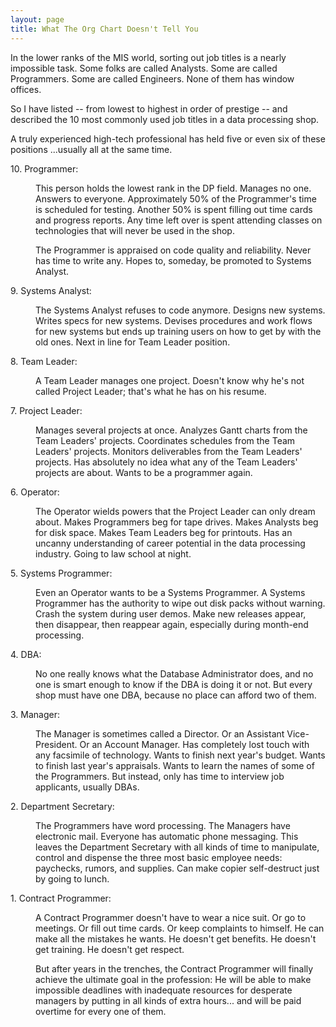 ```yaml
---
layout: page
title: What The Org Chart Doesn't Tell You
---
```

 
In the lower ranks of the MIS world, sorting out job titles is a nearly impossible 
task. Some folks are called Analysts. Some are called Programmers. Some are 
called Engineers. None of them has window offices.</p>

So I have listed -- from lowest to highest in order of prestige -- and described 
the 10 most commonly used job titles in a data processing shop.</p>

A truly experienced high-tech professional has held five or even six of these 
positions ...usually all at the same time.</p>

<dl>
<dt>10. Programmer:</dt>
<dd> 
  <p>This person holds the lowest rank in the DP field. Manages no one. Answers 
    to everyone. Approximately 50% of the Programmer's time is scheduled for 
    testing. Another 50% is spent filling out time cards and progress reports. 
    Any time left over is spent attending classes on technologies that will 
    never be used in the shop. </p>
</dd>
<dd> 
  <p>The Programmer is appraised on code quality and reliability. Never has 
    time to write any. Hopes to, someday, be promoted to Systems Analyst.</p>
</dd>
<dt>9. Systems Analyst:</dt>
<dd> 
  <p>The Systems Analyst refuses to code anymore. Designs new systems. Writes 
    specs for new systems. Devises procedures and work flows for new systems 
    but ends up training users on how to get by with the old ones. Next in line 
    for Team Leader position.</p>
</dd>
<dt>8. Team Leader:</dt>
<dd> 
  <p>A Team Leader manages one project. Doesn't know why he's not called Project 
    Leader; that's what he has on his resume.</p>
</dd>
<dt>7. Project Leader:</dt>
<dd> 
  <p>Manages several projects at once. Analyzes Gantt charts from the Team Leaders' 
    projects. Coordinates schedules from the Team Leaders' projects. Monitors 
    deliverables from the Team Leaders' projects. Has absolutely no idea what 
    any of the Team Leaders' projects are about. Wants to be a programmer again.</p>
</dd>
<dt>6. Operator:</dt>
<dd> 
  <p>The Operator wields powers that the Project Leader can only dream about. 
    Makes Programmers beg for tape drives. Makes Analysts beg for disk space. 
    Makes Team Leaders beg for printouts. Has an uncanny understanding of career 
    potential in the data processing industry. Going to law school at night. 
  </p>
</dd>
<dt>5. Systems Programmer:</dt>
<dd> 
  <p>Even an Operator wants to be a Systems Programmer. A Systems Programmer 
    has the authority to wipe out disk packs without warning. Crash the system 
    during user demos. Make new releases appear, then disappear, then reappear 
    again, especially during month-end processing. </p>
</dd>
<dt>4. DBA:</dt>
<dd> 
  <p>No one really knows what the Database Administrator does, and no one is 
    smart enough to know if the DBA is doing it or not. But every shop must 
    have one DBA, because no place can afford two of them.</p>
</dd>
<dt>3. Manager:</dt>
<dd> 
  <p>The Manager is sometimes called a Director. Or an Assistant Vice-President. 
    Or an Account Manager. Has completely lost touch with any facsimile of technology. 
    Wants to finish next year's budget. Wants to finish last year's appraisals. 
    Wants to learn the names of some of the Programmers. But instead, only has 
    time to interview job applicants, usually DBAs.</p>
</dd>
<dt>2. Department Secretary:</dt>
<dd> 
  <p>The Programmers have word processing. The Managers have electronic mail. 
    Everyone has automatic phone messaging. This leaves the Department Secretary 
    with all kinds of time to manipulate, control and dispense the three most 
    basic employee needs: paychecks, rumors, and supplies. Can make copier self-destruct 
    just by going to lunch.</p>
</dd>
<dt>1. Contract Programmer:</dt>
<dd> 
  <p>A Contract Programmer doesn't have to wear a nice suit. Or go to meetings. 
    Or fill out time cards. Or keep complaints to himself. He can make all the 
    mistakes he wants. He doesn't get benefits. He doesn't get training. He 
    doesn't get respect.</p>
</dd>
<dd> 
  <p> But after years in the trenches, the Contract Programmer will finally 
    achieve the ultimate goal in the profession: He will be able to make impossible 
    deadlines with inadequate resources for desperate managers by putting in 
    all kinds of extra hours... and will be paid overtime for every one of them.</p>
</dd>
</dl>
